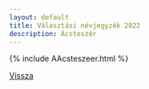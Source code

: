 ```yaml
---
layout: default
title: Választási névjegyzék 2022
description: Ácsteszér
---
```


{% include AAcsteszeer.html %}

[Vissza](./)